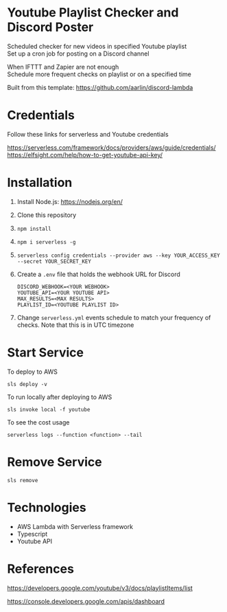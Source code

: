 # Youtube Playlist Checker and Discord Poster
Scheduled checker for new videos in specified Youtube playlist  
Set up a cron job for posting on a Discord channel    

When IFTTT and Zapier are not enough  
Schedule more frequent checks on playlist or on a specified time  

Built from this template: https://github.com/aarlin/discord-lambda  

# Credentials

Follow these links for serverless and Youtube credentials  

https://serverless.com/framework/docs/providers/aws/guide/credentials/    
https://elfsight.com/help/how-to-get-youtube-api-key/    

# Installation

1. Install Node.js: https://nodejs.org/en/  

2. Clone this repository  

3. ```npm install```

4. ```npm i serverless -g```

5. ```serverless config credentials --provider aws --key YOUR_ACCESS_KEY --secret YOUR_SECRET_KEY```

6. Create a `.env` file that holds the webhook URL for Discord
    ```
    DISCORD_WEBHOOK=<YOUR WEBHOOK>
    YOUTUBE_API=<YOUR YOUTUBE API>
    MAX_RESULTS=<MAX RESULTS>
    PLAYLIST_ID=<YOUTUBE PLAYLIST ID>
    ```

7. Change `serverless.yml` events schedule to match your frequency of checks. Note that this is in UTC timezone  

# Start Service

To deploy to AWS
```
sls deploy -v
```

To run locally after deploying to AWS
```
sls invoke local -f youtube
```

To see the cost usage
```
serverless logs --function <function> --tail
```

# Remove Service

```
sls remove 
```

# Technologies
* AWS Lambda with Serverless framework  
* Typescript  
* Youtube API  

# References

https://developers.google.com/youtube/v3/docs/playlistItems/list

https://console.developers.google.com/apis/dashboard

